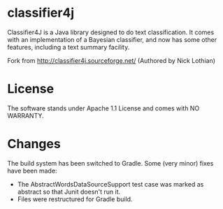 # classifier4j
Classifier4J is a Java library designed to do text classification. It comes with an implementation of a Bayesian classifier, and now has some other features, including a text summary facility.

Fork from http://classifier4j.sourceforge.net/ (Authored by Nick Lothian)

# License
The software stands under Apache 1.1 License and comes with NO WARRANTY.

# Changes
The build system has been switched to Gradle. Some (very minor) fixes have been made:
- The AbstractWordsDataSourceSupport test case was marked as abstract so that Junit doesn't run it.
- Files were restructured for Gradle build.
